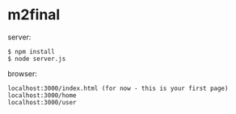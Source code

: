 # m2final

server:

```
$ npm install
$ node server.js
```


browser:

```
localhost:3000/index.html (for now - this is your first page)
localhost:3000/home
localhost:3000/user
```
